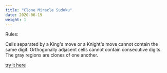```yaml
---
title: "Clone Miracle Sudoku"
date: 2020-06-19
weight: 1
---
```

Rules:

Cells separated by a King's move or a Knight's move cannot contain the same digit. Orthogonally adjacent cells cannot contain consecutive digits. The gray regions are clones of one another.

<a href="https://app.crackingthecryptic.com/tgxa1hnxiw">try it here</a>

